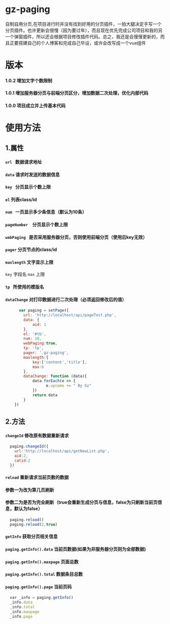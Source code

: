 # gz-paging
自制自用分页,在项目进行时并没有找到好用的分页插件，一拍大腿决定手写一个分页插件。也许更新会很慢（因为要过年），而且现在优先完成公司项目和我的另一个弹窗插件，所以还会根据项目修改插件代码。总之，我还是会慢慢更新的，而且正要搭建自己的个人博客和完成自己毕设，或许会改写成一个vue组件
# 版本
#### 1.0.2 增加文字个数限制
#### 1.0.1 增加服务器分页与前端分页区分，增加数据二次处理，优化内部代码
#### 1.0.0 项目成立并上传基本代码
# 使用方法
## 1.属性
#### `url`   数据请求地址
#### `data`  请求时发送的数据信息
#### `key`   分页显示个数上限
#### `el`    列表class/id
#### `num`   一页显示多少条信息（默认为10条）
#### `pageNumber `  分页显示个数上限
#### `webPaging`   是否采用服务器分页，否则使用前端分页（使用后key无效）
#### `pager` 分页节点的class/id
#### `maxlength` 文字显示上限 
`key` 字段名 `max` 上限 
#### `tp`    所使用的模版名
#### `dataChange` 对打印数据进行二次处理（必须返回修改后的值）
```javascript
      var paging = setPage({
        url: 'http://localhost/api/pageTest.php',
        data: {
            aid: 1
        },
        el: '#tb',
        num: 10,
        webPaging:true,
        tp: 'tp',
        pager: '.gz-paging',
        maxlength:{
            key:['content','title'],
            max:8
        },
        dataChange: function (data){
            data.forEach(e => {
                  e.upname += " By Gz"
            })
            return data
        }
    })
```
## 2.方法
#### `changeId` 修改原有数据重新请求
```javascript
  paging.changeId({
    url:'http://localhost/api/getNewList.php',
    aid:2,
    catid:2
  })
```
#### `reload` 重新请求当前页数的数据
#### 参数一为改为第几页刷新
#### 参数二为是否为完全刷新（true会重新生成分页与信息，false为只刷新当前页信息，默认为false）
```javascript
  paging.reload()
  paging.reload(2,true)
```
#### `getInfo` 获取分页相关信息
#### `paging.getInfo().data` 当前页数据(如果为非服务器分页则为全部数据)
#### `paging.getInfo().maxpage` 页面总数
#### `paging.getInfo().total` 数据条目总数
#### `paging.getInfo().page` 当前页码
```javascript
  var _info = paging.getInfo()
  _info.data 
  _info.total
  _info.maxpage 
  _info.page
```
